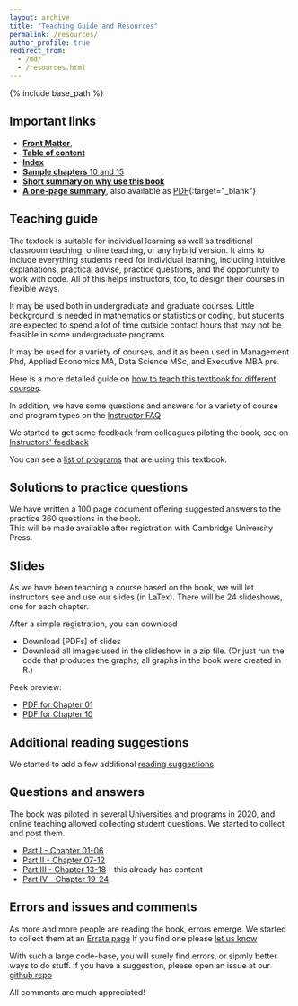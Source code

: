 ```yaml
---
layout: archive
title: "Teaching Guide and Resources"
permalink: /resources/
author_profile: true
redirect_from:
  - /md/
  - /resources.html
---
```


{% include base_path %}


## Important links

* [**Front Matter**](https://assets.cambridge.org/97811084/83018/frontmatter/9781108483018_frontmatter.pdf),   
* [**Table of content**](https://assets.cambridge.org/97811084/83018/toc/9781108483018_toc.pdf)    
* [**Index**](https://assets.cambridge.org/97811084/83018/index/9781108483018_index.pdf)   
* [**Sample chapters** 10 and 15](https://www.book2look.com/vbook.aspx?id=9781108483018)   
* [**Short summary on why use this book**](/files/bekes-kezdi-data-analysis-summary.pdf)   
* [**A one-page summary**](one-page-summary), also available as [PDF]((/files/gabors_da_1pager.pdf)){:target="_blank"}    



## Teaching guide
The textook is suitable for individual learning as well as traditional classroom teaching, online teaching, or any hybrid version. It aims to include everything students need for individual learning, including intuitive explanations, practical advise, practice questions, and the opportunity to work with code. All of this helps instructors, too, to design their courses in flexible ways. 

It may be used both in undergraduate and graduate courses. Little beckground is needed in mathematics or statistics or coding, but students are expected to spend a lot of time outside contact hours that may not be feasible in some undergraduate programs.

It may be used for a variety of courses, and it as been used in Management Phd, Applied Economics MA, Data Science MSc, and Executive MBA pre. 

Here is a more detailed guide on [how to teach this textbook for different courses](/teaching-guide/).

In addition, we have some questions and answers for a variety of course and program types on the [Instructor FAQ](/instructor-faq/)

We started to get some feedback from colleagues piloting the book, see on [Instructors' feedback](/instructor-feedback)

You can see a [list of programs](/courses-using/) that are using this textbook.


## Solutions to practice questions

We have written a 100 page document offering suggested answers to the practice 360 questions in the book.   
This will be made available after registration with Cambridge University Press.   

## Slides

As we have been teaching a course based on the book, we will let instructors see and use our slides (in LaTex). There will be 24 slideshows, one for each chapter.

After a simple registration, you can download   
* Download [PDFs] of slides
* Download all images used in the slideshow in a zip file. (Or just run the code that produces the graphs; all graphs in the book were created in R.) 

Peek preview:    
* [PDF for Chapter 01](/files/BK_data_analysis_slides_ch01.pdf) 
* [PDF for Chapter 10](/files/BK_data_analysis_slides_ch10.pdf) 



## Additional reading suggestions
We started to add a few additional [reading suggestions](/additional-reading). 


## Questions and answers
The book was piloted in several Universities and programs in 2020, and online teaching allowed collecting student questions. We started to collect and post them. 
* [Part I - Chapter 01-06](/part1-qanda)
* [Part II - Chapter 07-12](/part2-qanda)
* [Part III - Chapter 13-18](/part3-qanda) - this already has content
* [Part IV - Chapter 19-24](/part4-qanda)




## Errors and issues and comments
As more and more people are reading the book, errors emerge. We started to collect them at an [Errata page](/errata)
If you find one please [let us know](/contact-us)

With such a large code-base, you will surely find errors, or sipmly better ways to do stuff. If you have a suggestion, please open an issue at our [github repo](https://github.com/gabors-data-analysis/da_case_studies/issues)

All comments are much appreciated!

